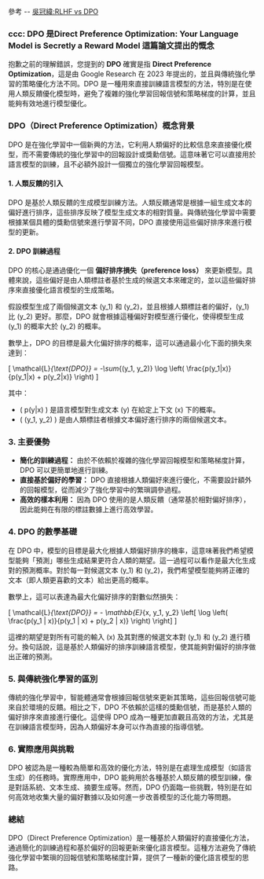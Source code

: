 參考 -- [吳冠緯:RLHF vs DPO](https://hackmd.io/@dave0907/rkpFaDROp)

### ccc: DPO 是Direct Preference Optimization: Your Language Model is Secretly a Reward Model 這篇論文提出的慨念

抱歉之前的理解錯誤，您提到的 **DPO** 確實是指 **Direct Preference Optimization**，這是由 Google Research 在 2023 年提出的，並且與傳統強化學習的策略優化方法不同。DPO 是一種用來直接訓練語言模型的方法，特別是在使用人類反饋優化模型時，避免了複雜的強化學習回報信號和策略梯度的計算，並且能夠有效地進行模型優化。

### **DPO（Direct Preference Optimization）概念背景**

DPO 是在強化學習中一個新興的方法，它利用人類偏好的比較信息來直接優化模型，而不需要傳統的強化學習中的回報設計或獎勳信號。這意味著它可以直接用於語言模型的訓練，且不必額外設計一個獨立的強化學習回報模型。

#### **1. 人類反饋的引入**
DPO 是基於人類反饋的生成模型訓練方法。人類反饋通常是根據一組生成文本的偏好進行排序，這些排序反映了模型生成文本的相對質量。與傳統強化學習中需要根據某個具體的獎勳信號來進行學習不同，DPO 直接使用這些偏好排序來進行模型的更新。

#### **2. DPO 訓練過程**

DPO 的核心是通過優化一個 **偏好排序損失（preference loss）** 來更新模型。具體來說，這些偏好是由人類標註者基於生成的候選文本來確定的，並以這些偏好排序來直接優化語言模型的生成策略。

假設模型生成了兩個候選文本 \(y_1\) 和 \(y_2\)，並且根據人類標註者的偏好，\(y_1\) 比 \(y_2\) 更好。那麼，DPO 就會根據這種偏好對模型進行優化，使得模型生成 \(y_1\) 的概率大於 \(y_2\) 的概率。

數學上，DPO 的目標是最大化偏好排序的概率，這可以通過最小化下面的損失來達到：

\[
\mathcal{L}_{\text{DPO}} = -\sum_{(y_1, y_2)} \log \left( \frac{p(y_1|x)}{p(y_1|x) + p(y_2|x)} \right)
\]

其中：
- \( p(y|x) \) 是語言模型對生成文本 \(y\) 在給定上下文 \(x\) 下的概率。
- \( (y_1, y_2) \) 是由人類標註者根據文本偏好進行排序的兩個候選文本。

### **3. 主要優勢**

- **簡化的訓練過程：** 由於不依賴於複雜的強化學習回報模型和策略梯度計算，DPO 可以更簡單地進行訓練。
- **直接基於偏好的學習：** DPO 直接根據人類偏好來進行優化，不需要設計額外的回報模型，從而減少了強化學習中的繁瑣調參過程。
- **高效的樣本利用：** 因為 DPO 使用的是人類反饋（通常基於相對偏好排序），因此能夠在有限的標註數據上進行高效學習。

### **4. DPO 的數學基礎**

在 DPO 中，模型的目標是最大化根據人類偏好排序的機率，這意味著我們希望模型能夠「預測」哪些生成結果更符合人類的期望。這一過程可以看作是最大化生成對的預測概率。對於每一對候選文本 \(y_1\) 和 \(y_2\)，我們希望模型能夠將正確的文本（即人類更喜歡的文本）給出更高的概率。

數學上，這可以表達為最大化偏好排序的對數似然損失：

\[
\mathcal{L}_{\text{DPO}} = - \mathbb{E}_{x, y_1, y_2} \left[ \log \left( \frac{p(y_1 | x)}{p(y_1 | x) + p(y_2 | x)} \right) \right]
\]

這裡的期望是對所有可能的輸入 \(x\) 及其對應的候選文本對 \(y_1\) 和 \(y_2\) 進行積分。換句話說，這是基於人類偏好的排序訓練語言模型，使其能夠對偏好的排序做出正確的預測。

### **5. 與傳統強化學習的區別**

傳統的強化學習中，智能體通常會根據回報信號來更新其策略，這些回報信號可能來自於環境的反饋。相比之下，DPO 不依賴於這樣的獎勳信號，而是基於人類的偏好排序來直接進行優化。這使得 DPO 成為一種更加直觀且高效的方法，尤其是在訓練語言模型時，因為人類偏好本身可以作為直接的指導信號。

### **6. 實際應用與挑戰**

DPO 被認為是一種較為簡單和高效的優化方法，特別是在處理生成模型（如語言生成）的任務時。實際應用中，DPO 能夠用於各種基於人類反饋的模型訓練，像是對話系統、文本生成、摘要生成等。然而，DPO 仍面臨一些挑戰，特別是在如何高效地收集大量的偏好數據以及如何進一步改善模型的泛化能力等問題。

### **總結**

DPO（Direct Preference Optimization）是一種基於人類偏好的直接優化方法，通過簡化的訓練過程和基於偏好的回報更新來優化語言模型。這種方法避免了傳統強化學習中繁瑣的回報信號和策略梯度計算，提供了一種新的優化語言模型的思路。